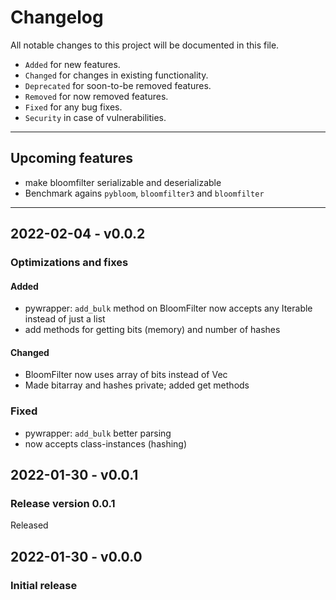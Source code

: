 # Changelog
All notable changes to this project will be documented in this file.
 - `Added` for new features.
 - `Changed` for changes in existing functionality.
 - `Deprecated` for soon-to-be removed features.
 - `Removed` for now removed features.
 - `Fixed` for any bug fixes.
 - `Security` in case of vulnerabilities.
<hr>
 

## Upcoming features
- make bloomfilter serializable and deserializable 
- Benchmark agains `pybloom`, `bloomfilter3` and `bloomfilter`
<hr>

## 2022-02-04 - v0.0.2
### Optimizations and fixes 
#### Added
- pywrapper: `add_bulk` method on BloomFilter now accepts any Iterable instead of just a list
- add methods for getting bits (memory) and number of hashes
#### Changed
- BloomFilter now uses array of bits instead of Vec<u8>
- Made bitarray and hashes private; added get methods
### Fixed
- pywrapper: `add_bulk` better parsing
- now accepts class-instances (hashing)


## 2022-01-30 - v0.0.1
### Release version 0.0.1
Released

## 2022-01-30 - v0.0.0
### Initial release 
